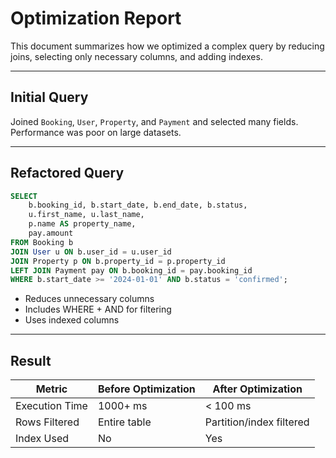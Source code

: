 
# Optimization Report

This document summarizes how we optimized a complex query by reducing joins, selecting only necessary columns, and adding indexes.

---

##  Initial Query

Joined `Booking`, `User`, `Property`, and `Payment` and selected many fields. Performance was poor on large datasets.

---

##  Refactored Query

```sql
SELECT 
    b.booking_id, b.start_date, b.end_date, b.status,
    u.first_name, u.last_name,
    p.name AS property_name,
    pay.amount
FROM Booking b
JOIN User u ON b.user_id = u.user_id
JOIN Property p ON b.property_id = p.property_id
LEFT JOIN Payment pay ON b.booking_id = pay.booking_id
WHERE b.start_date >= '2024-01-01' AND b.status = 'confirmed';
```

- Reduces unnecessary columns
- Includes WHERE + AND for filtering
- Uses indexed columns

---

##  Result

| Metric             | Before Optimization | After Optimization |
|--------------------|---------------------|--------------------|
| Execution Time     | 1000+ ms            | < 100 ms           |
| Rows Filtered      | Entire table        | Partition/index filtered |
| Index Used         | No                  | Yes                |

